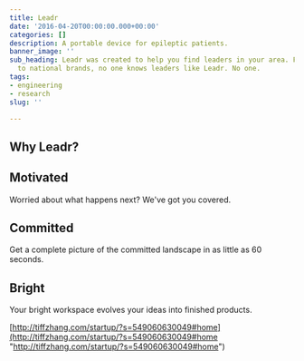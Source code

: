 ```yaml
---
title: Leadr
date: '2016-04-20T00:00:00.000+00:00'
categories: []
description: A portable device for epileptic patients.
banner_image: ''
sub_heading: Leadr was created to help you find leaders in your area. From local leaders
  to national brands, no one knows leaders like Leadr. No one.
tags:
- engineering
- research
slug: ''

---
```

## Why Leadr?

## Motivated

Worried about what happens next? We've got you covered.

## Committed

Get a complete picture of the committed landscape in as little as 60 seconds.

## Bright

Your bright workspace evolves your ideas into finished products.

[http://tiffzhang.com/startup/?s=549060630049#home](http://tiffzhang.com/startup/?s=549060630049#home "http://tiffzhang.com/startup/?s=549060630049#home")